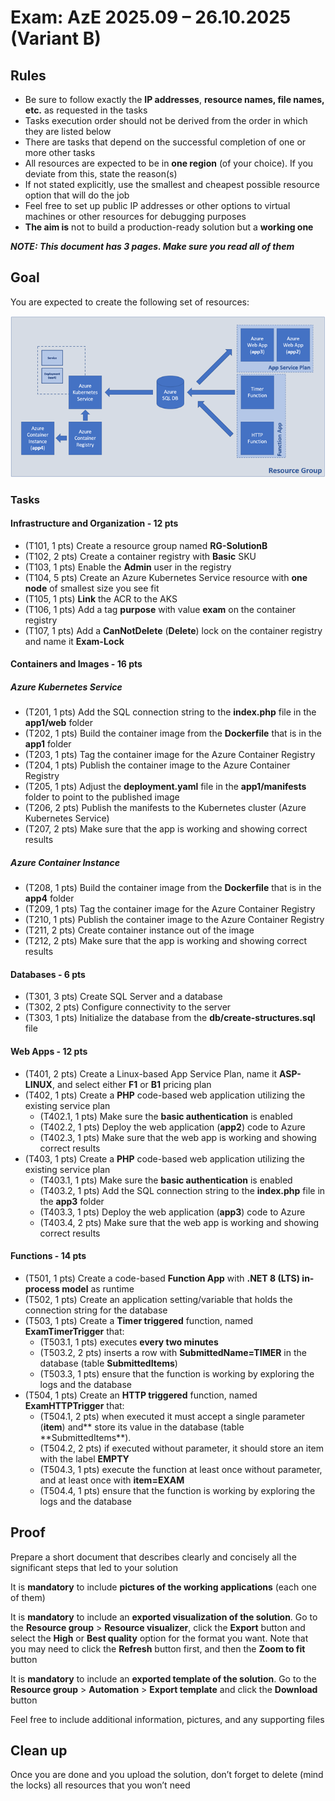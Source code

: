 ﻿# **Exam: AzE 2025.09 – 26.10.2025 (Variant B)**

## **Rules**

- Be sure to follow exactly the **IP addresses**, **resource names, file names, etc.** as requested in the tasks
- Tasks execution order should not be derived from the order in which they are listed below
- Тhere are tasks that depend on the successful completion of one or more other tasks
- All resources are expected to be in **one region** (of your choice). If you deviate from this, state the reason(s)
- If not stated explicitly, use the smallest and cheapest possible resource option that will do the job
- Feel free to set up public IP addresses or other options to virtual machines or other resources for debugging purposes
- **The aim is** not to build a production-ready solution but a **working one**

**_NOTE: This document has 3 pages. Make sure you read all of them_**

## **Goal**

You are expected to create the following set of resources:

![Picture2](./media/Picture2.png)

### **Tasks**

#### **Infrastructure and Organization - 12 pts**

- (T101, 1 pts) Create a resource group named **RG-SolutionB**
- (T102, 2 pts) Create a container registry with **Basic** SKU
- (T103, 1 pts) Enable the **Admin** user in the registry
- (T104, 5 pts) Create an Azure Kubernetes Service resource with **one node** of smallest size you see fit
- (T105, 1 pts) **Link** the ACR to the AKS
- (T106, 1 pts) Add a tag **purpose** with value **exam** on the container registry
- (T107, 1 pts) Add a **CanNotDelete** (**Delete**) lock on the container registry and name it **Exam-Lock**

#### **Containers and Images - 16 pts**

##### **Azure Kubernetes Service**

- (T201, 1 pts) Add the SQL connection string to the **index.php** file in the **app1/web** folder
- (T202, 1 pts) Build the container image from the **Dockerfile** that is in the **app1** folder
- (T203, 1 pts) Tag the container image for the Azure Container Registry
- (T204, 1 pts) Publish the container image to the Azure Container Registry
- (T205, 1 pts) Adjust the **deployment.yaml** file in the **app1/manifests** folder to point to the published image
- (T206, 2 pts) Publish the manifests to the Kubernetes cluster (Azure Kubernetes Service)
- (T207, 2 pts) Make sure that the app is working and showing correct results

##### **Azure Container Instance**

- (T208, 1 pts) Build the container image from the **Dockerfile** that is in the **app4** folder
- (T209, 1 pts) Tag the container image for the Azure Container Registry
- (T210, 1 pts) Publish the container image to the Azure Container Registry
- (T211, 2 pts) Create container instance out of the image
- (T212, 2 pts) Make sure that the app is working and showing correct results

#### **Databases - 6 pts**

- (T301, 3 pts) Create SQL Server and a database
- (T302, 2 pts) Configure connectivity to the server
- (T303, 1 pts) Initialize the database from the **db/create-structures.sql** file

#### **Web Apps - 12 pts**

- (T401, 2 pts) Create a Linux-based App Service Plan, name it **ASP-LINUX**, and select either **F1** or **B1** pricing plan
- (T402, 1 pts) Create a **PHP** code-based web application utilizing the existing service plan
  - (T402.1, 1 pts) Make sure the **basic authentication** is enabled
  - (T402.2, 1 pts) Deploy the web application (**app2**) code to Azure
  - (T402.3, 1 pts) Make sure that the web app is working and showing correct results
- (T403, 1 pts) Create a **PHP** code-based web application utilizing the existing service plan
  - (T403.1, 1 pts) Make sure the **basic authentication** is enabled
  - (T403.2, 1 pts) Add the SQL connection string to the **index.php** file in the **app3** folder
  - (T403.3, 1 pts) Deploy the web application (**app3**) code to Azure
  - (T403.4, 2 pts) Make sure that the web app is working and showing correct results

#### **Functions - 14 pts**

- (T501, 1 pts) Create a code-based **Function App** with **.NET 8 (LTS) in-process model** as runtime
- (T502, 1 pts) Create an application setting/variable that holds the connection string for the database
- (T503, 1 pts) Create a **Timer triggered** function, named **ExamTimerTrigger** that:
  - (T503.1, 1 pts) executes **every two minutes**
  - (T503.2, 2 pts) inserts a row with **SubmittedName=TIMER** in the database (table **SubmittedItems**)
  - (T503.3, 1 pts) ensure that the function is working by exploring the logs and the database
- (T504, 1 pts) Create an **HTTP triggered** function, named **ExamHTTPTrigger** that:
  - (T504.1, 2 pts) when executed it must accept a single parameter (**item**) and** store its value in the database (table **SubmittedItems\*\*).
  - (T504.2, 2 pts) if executed without parameter, it should store an item with the label **EMPTY**
  - (T504.3, 1 pts) execute the function at least once without parameter, and at least once with **item=EXAM**
  - (T504.4, 1 pts) ensure that the function is working by exploring the logs and the database

## **Proof**

Prepare a short document that describes clearly and concisely all the significant steps that led to your solution

It is **mandatory** to include **pictures of the working applications** (each one of them)

It is **mandatory** to include an **exported visualization of the solution**. Go to the **Resource group** > **Resource visualizer**, click the **Export** button and select the **High** or **Best quality** option for the format you want. Note that you may need to click the **Refresh** button first, and then the **Zoom to fit** button

It is **mandatory** to include an **exported template of the solution**. Go to the **Resource group** > **Automation** > **Export template** and click the **Download** button

Feel free to include additional information, pictures, and any supporting files

## **Clean up**

Once you are done and you upload the solution, don’t forget to delete (mind the locks) all resources that you won’t need

